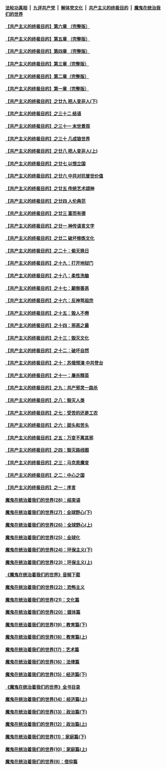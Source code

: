 ####  [法轮功真相](../../../../basic/blob/master/README.md?t=07071102) &nbsp;|&nbsp; [九评共产党](../../../../9ping.md/blob/master/README.md?t=07071102) &nbsp;|&nbsp; [解体党文化](../../../../jtdwh.md/blob/master/README.md?t=07071102)  &nbsp;|&nbsp; [共产主义的终极目的](../../../../gczydzjmd.md/blob/master/README.md?t=07071102) &nbsp;|&nbsp; [魔鬼在统治我们的世界](../../../../mgztzwmdsj.md/blob/master/README.md?t=07071102) 

#### [【共产主义的终极目的】第六章 （完整版）](../pages/nsc422/n11428913.md?t=07071102) 

#### [【共产主义的终极目的】第五章 （完整版）](../pages/nsc422/n11428912.md?t=07071102) 

#### [【共产主义的终极目的】第四章 （完整版）](../pages/nsc422/n11428907.md?t=07071102) 

#### [【共产主义的终极目的】第三章（完整版）](../pages/nsc422/n11428848.md?t=07071102) 

#### [【共产主义的终极目的】第二章（完整版）](../pages/nsc422/n11428831.md?t=07071102) 

#### [【共产主义的终极目的】第一章（完整版）](../pages/nsc422/n11417651.md?t=07071102) 

#### [【共产主义的终极目的】之廿九 把人变非人(下)](../pages/nsc422/n11344140.md?t=07071102) 

#### [【共产主义的终极目的】之三十二 结语](../pages/nsc422/n11360535.md?t=07071102) 

#### [【共产主义的终极目的】之三十一 末世景观](../pages/nsc422/n11351129.md?t=07071102) 

#### [【共产主义的终极目的】之三十 几成狼世界](../pages/nsc422/n11348280.md?t=07071102) 

#### [【共产主义的终极目的】之廿八 把人变非人(上)](../pages/nsc422/n11340492.md?t=07071102) 

#### [【共产主义的终极目的】之廿七 以恨立国](../pages/nsc422/n11336944.md?t=07071102) 

#### [【共产主义的终极目的】之廿六 中共对抗普世价值](../pages/nsc422/n11324785.md?t=07071102) 

#### [【共产主义的终极目的】之廿五 传统艺术颂神](../pages/nsc422/n11296396.md?t=07071102) 

#### [【共产主义的终极目的】之廿四 人伦典范](../pages/nsc422/n11296397.md?t=07071102) 

#### [【共产主义的终极目的】之廿三 富而有德](../pages/nsc422/n11283598.md?t=07071102) 

#### [【共产主义的终极目的】之廿一 神传语言文字](../pages/nsc422/n11263265.md?t=07071102) 

#### [【共产主义的终极目的】之廿二 破坏修炼文化](../pages/nsc422/n11245728.md?t=07071102) 

#### [【共产主义的终极目的】之二十：偷天换日](../pages/nsc422/n11238846.md?t=07071102) 

#### [【共产主义的终极目的】之十九：打开地狱门](../pages/nsc422/n11206376.md?t=07071102) 

#### [【共产主义的终极目的】之十八：柔性洗脑](../pages/nsc422/n11199994.md?t=07071102) 

#### [【共产主义的终极目的】之十七：颠倒善恶](../pages/nsc422/n11179782.md?t=07071102) 

#### [【共产主义的终极目的】之十六：反神骂祖宗](../pages/nsc422/n11166798.md?t=07071102) 

#### [【共产主义的终极目的】之十五：毁人不倦](../pages/nsc422/n11166792.md?t=07071102) 

#### [【共产主义的终极目的】之十四：邪恶之最](../pages/nsc422/n11150249.md?t=07071102) 

#### [【共产主义的终极目的】之十三：毁灭文化](../pages/nsc422/n11135227.md?t=07071102) 

#### [【共产主义的终极目的】之十二：破坏自然](../pages/nsc422/n11135214.md?t=07071102) 

#### [【共产主义的终极目的】之十：苏俄预演 中共登台](../pages/nsc422/n11118424.md?t=07071102) 

#### [【共产主义的终极目的】之十一：屠杀精英](../pages/nsc422/n11118442.md?t=07071102) 

#### [【共产主义的终极目的】之九：共产邪灵一路杀](../pages/nsc422/n11114139.md?t=07071102) 

#### [【共产主义的终极目的】之八：毁灭人类](../pages/nsc422/n11108503.md?t=07071102) 

#### [【共产主义的终极目的】之七：受苦的还是工农](../pages/nsc422/n11101809.md?t=07071102) 

#### [【共产主义的终极目的】之六：甜头和苦头](../pages/nsc422/n11096971.md?t=07071102) 

#### [【共产主义的终极目的】之五：万变不离其邪](../pages/nsc422/n11091285.md?t=07071102) 

#### [【共产主义的终极目的】之四：毁灭路线图](../pages/nsc422/n11086284.md?t=07071102) 

#### [【共产主义的终极目的】之三：马克思魔变](../pages/nsc422/n11061941.md?t=07071102) 

#### [【共产主义的终极目的】之二：中心之国](../pages/nsc422/n11047728.md?t=07071102) 

#### [【共产主义的终极目的】之一：序言](../pages/nsc422/n11086077.md?t=07071102) 

#### [魔鬼在统治着我们的世界(28)：结束语](../pages/nsc422/n10936246.md?t=07071102) 

#### [魔鬼在统治着我们的世界(27)：全球野心(下)](../pages/nsc422/n10928319.md?t=07071102) 

#### [魔鬼在统治着我们的世界(26)：全球野心(上)](../pages/nsc422/n10900318.md?t=07071102) 

#### [魔鬼在统治着我们的世界(25)：全球化](../pages/nsc422/n10788205.md?t=07071102) 

#### [魔鬼在统治着我们的世界(24)：环保主义(下)](../pages/nsc422/n10695307.md?t=07071102) 

#### [魔鬼在统治着我们的世界(23)：环保主义(上)](../pages/nsc422/n10688613.md?t=07071102) 

#### [《魔鬼在统治着我们的世界》音频下载](../pages/nsc422/n10635553.md?t=07071102) 

#### [魔鬼在统治着我们的世界(22)：恐怖主义](../pages/nsc422/n10614727.md?t=07071102) 

#### [魔鬼在统治着我们的世界(21)：文化篇](../pages/nsc422/n10597706.md?t=07071102) 

#### [魔鬼在统治着我们的世界(20)：媒体篇](../pages/nsc422/n10586579.md?t=07071102) 

#### [魔鬼在统治着我们的世界(19)：教育篇(下)](../pages/nsc422/n10564808.md?t=07071102) 

#### [魔鬼在统治着我们的世界(18)：教育篇(上)](../pages/nsc422/n10526970.md?t=07071102) 

#### [魔鬼在统治着我们的世界(17)：艺术篇](../pages/nsc422/n10499093.md?t=07071102) 

#### [魔鬼在统治着我们的世界(16)：法律篇](../pages/nsc422/n10485969.md?t=07071102) 

#### [魔鬼在统治着我们的世界(15)：经济篇(下)](../pages/nsc422/n10469975.md?t=07071102) 

#### [《魔鬼在统治着我们的世界》全书目录](../pages/nsc422/n10464261.md?t=07071102) 

#### [魔鬼在统治着我们的世界(14)：经济篇(上)](../pages/nsc422/n10457370.md?t=07071102) 

#### [魔鬼在统治着我们的世界(13)：政治篇(下)](../pages/nsc422/n10448270.md?t=07071102) 

#### [魔鬼在统治着我们的世界(12)：政治篇(上)](../pages/nsc422/n10444576.md?t=07071102) 

#### [魔鬼在统治着我们的世界(11)：家庭篇(下)](../pages/nsc422/n10440961.md?t=07071102) 

#### [魔鬼在统治着我们的世界(10)：家庭篇(上)](../pages/nsc422/n10435448.md?t=07071102) 

#### [魔鬼在统治着我们的世界(9)：信仰篇](../pages/nsc422/n10432159.md?t=07071102) 

